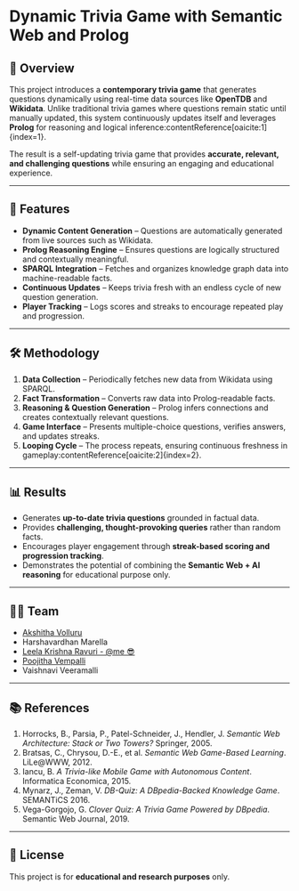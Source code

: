 # Dynamic Trivia Game with Semantic Web and Prolog

## 📌 Overview
This project introduces a **contemporary trivia game** that generates questions dynamically using real-time data sources like **OpenTDB** and **Wikidata**. Unlike traditional trivia games where questions remain static until manually updated, this system continuously updates itself and leverages **Prolog** for reasoning and logical inference:contentReference[oaicite:1]{index=1}.

The result is a self-updating trivia game that provides **accurate, relevant, and challenging questions** while ensuring an engaging and educational experience.

---

## 🚀 Features
- **Dynamic Content Generation** – Questions are automatically generated from live sources such as Wikidata.  
- **Prolog Reasoning Engine** – Ensures questions are logically structured and contextually meaningful.  
- **SPARQL Integration** – Fetches and organizes knowledge graph data into machine-readable facts.  
- **Continuous Updates** – Keeps trivia fresh with an endless cycle of new question generation.  
- **Player Tracking** – Logs scores and streaks to encourage repeated play and progression.  

---

## 🛠 Methodology
1. **Data Collection** – Periodically fetches new data from Wikidata using SPARQL.  
2. **Fact Transformation** – Converts raw data into Prolog-readable facts.  
3. **Reasoning & Question Generation** – Prolog infers connections and creates contextually relevant questions.  
4. **Game Interface** – Presents multiple-choice questions, verifies answers, and updates streaks.  
5. **Looping Cycle** – The process repeats, ensuring continuous freshness in gameplay:contentReference[oaicite:2]{index=2}.  

---

## 📊 Results
- Generates **up-to-date trivia questions** grounded in factual data.  
- Provides **challenging, thought-provoking queries** rather than random facts.  
- Encourages player engagement through **streak-based scoring and progression tracking**.  
- Demonstrates the potential of combining the **Semantic Web + AI reasoning** for educational purpose only.

---

## 🧑‍💻 Team
- [Akshitha Volluru](https://github.com/VolluruAkshitha)
- Harshavardhan Marella  
- [Leela Krishna Ravuri - @me 😎](https://github.com/Leelakrishna-R)  
- [Poojitha Vempalli](https://github.com/PoojithaVempalli)  
- Vaishnavi Veeramalli  

---

## 📚 References
1. Horrocks, B., Parsia, P., Patel-Schneider, J., Hendler, J. *Semantic Web Architecture: Stack or Two Towers?* Springer, 2005.  
2. Bratsas, C., Chrysou, D.-E., et al. *Semantic Web Game-Based Learning*. LiLe@WWW, 2012.  
3. Iancu, B. *A Trivia-like Mobile Game with Autonomous Content*. Informatica Economica, 2015.  
4. Mynarz, J., Zeman, V. *DB-Quiz: A DBpedia-Backed Knowledge Game*. SEMANTiCS 2016.  
5. Vega-Gorgojo, G. *Clover Quiz: A Trivia Game Powered by DBpedia*. Semantic Web Journal, 2019.  

---

## 📝 License
This project is for **educational and research purposes** only.  

